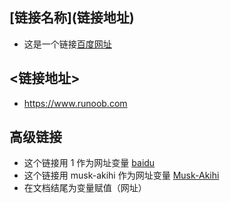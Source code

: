 ## \[链接名称\](链接地址)

- 这是一个链接[百度网址](http://www.baidu.com)

## <链接地址>

- <https://www.runoob.com>

## 高级链接

<!-- 通过变量设置一个链接，变量赋值在文档末尾进行 -->

- 这个链接用 1 作为网址变量 [baidu][1]
- 这个链接用 musk-akihi 作为网址变量 [Musk-Akihi][musk-akihi]
- 在文档结尾为变量赋值（网址）

[1]: http://www.baidu.com
[musk-akihi]: https://github.com/Musk-Akihi
